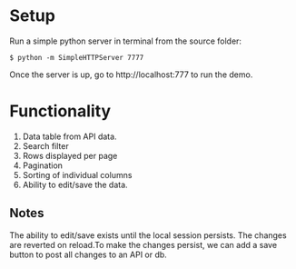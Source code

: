 # Setup

Run a simple python server in terminal from the source folder:

```
$ python -m SimpleHTTPServer 7777
```

Once the server is up, go to http://localhost:777 to run the demo.

# Functionality

1. Data table from API data.
2. Search filter
3. Rows displayed per page
4. Pagination
5. Sorting of individual columns
6. Ability to edit/save the data.

## Notes

The ability to edit/save exists until the local session persists. The changes are reverted on reload.To make the changes persist, we can add a save button to post all changes to an API or db.



